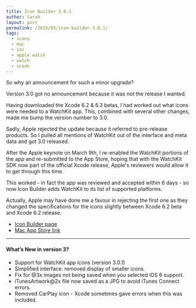 ```yaml
---
title: Icon Builder 3.0.1
author: Sarah
layout: post
permalink: /2015/03/icon-builder-3.0.1/
tags:
  - icons
  - mac
  - ios
  - apple watch
  - watch
  - xcode
---
```


So why an announcement for such a minor upgrade?

Version 3.0 got no announcement because it was not the release I wanted.

Having downloaded the Xcode 6.2 & 6.3 betas, I had worked out what icons were needed to a WatchKit app.
This, combined with several other changes, made me bump the version number to 3.0.

Sadly, Apple rejected the update because it referred to pre-release products. So I pulled all mentions of WatchKit out of the interface and meta data and got 3.0 released.

After the Apple keynote on March 9th, I re-enabled the WatchKit portions of the app and re-submitted to the App Store, hoping that with the WatchKit SDK now part of the official Xcode release, Apple's reviewers would allow it to get through this time.

This worked - in fact the app was reviewed and accepted within 6 days - so now Icon Builder adds WatchKit to its list of supported platforms.

Actually, Apple may have done me a favour in rejecting the first one as they changed the specifications for the icons slightly between Xcode 6.2 beta and Xcode 6.2 release.

- [Icon Builder page][1]
- [Mac App Store link][2]

---

#### What’s New in version 3?

* Support for WatchKit app icons (version 3.0.1)
* Simplified interface: removed display of smaller icons.
* Fix for @3x images not being saved when you selected iOS 6 support.
* iTunesArtwork@2x file now saved as a JPG to avoid iTunes Connect errors.
* Removed CarPlay icon - Xcode sometimes gave errors when this was included.

[1]: http://troz.net/icon-builder/
[2]: https://itunes.apple.com/us/app/icon-builder/id552293482?mt=12&uo=4
